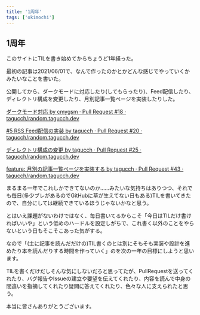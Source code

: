 ```yaml
---
title: '1周年'
tags: ['okimochi']
---
```


## 1周年

このサイトにTILを書き始めてからちょうど1年経った。

最初の記事は2021/06/01で、なんで作ったのかとかどんな感じでやっていくかみたいなことを書いた。

公開してから、ダークモードに対応したり(してもらったり)、Feed配信したり、ディレクトリ構成を変更したり、月別記事一覧ページを実装したりした。

[ダークモード対応 by cmygsm · Pull Request \#18 · tagucch/random\.tagucch\.dev](https://github.com/tagucch/random.tagucch.dev/pull/18)

[\#5 RSS Feed配信の実装 by tagucch · Pull Request \#20 · tagucch/random\.tagucch\.dev](https://github.com/tagucch/random.tagucch.dev/pull/20)

[ディレクトリ構成の変更 by tagucch · Pull Request \#25 · tagucch/random\.tagucch\.dev](https://github.com/tagucch/random.tagucch.dev/pull/25)

[feature: 月別の記事一覧ページを実装する by tagucch · Pull Request \#43 · tagucch/random\.tagucch\.dev](https://github.com/tagucch/random.tagucch.dev/pull/43)

まるまる一年でこれしかできてないのか……みたいな気持ちはありつつ、それでも毎日(多少ブレがあるのでGitHubに草が生えてない日もある)TILを書いてきたので、自分にしては継続できているほうじゃないかなと思う。

とはいえ課題がないわけではなく、毎日書いてるからこそ「今日はTILだけ書ければいいや」という低めのハードルを設定しがちで、これ書く以外のことをやらないという日もそこそこあった気がする。

なので「(主に記事を読んだだけの)TIL書くのとは別にそもそも実装や設計を進めたり本を読んだりする時間を作っていく」のを次の一年の目標にしようと思います。

TILを書くだけだしそんな気にしないだろと思ってたが、PullRequestを送ってくれたり、バグ報告やIssueの建立や要望を伝えてくれたり、内容を読んで中身の間違いを指摘してくれたり疑問に答えてくれたり、色々な人に支えられたと思う。

本当に皆さんありがとうございます。
